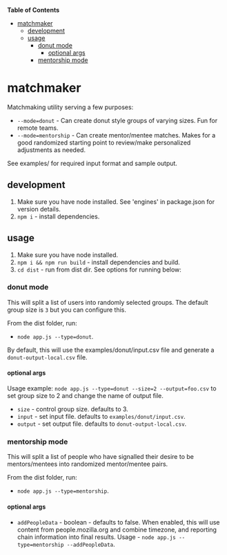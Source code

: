 <!-- START doctoc generated TOC please keep comment here to allow auto update -->
<!-- DON'T EDIT THIS SECTION, INSTEAD RE-RUN doctoc TO UPDATE -->

**Table of Contents**

- [matchmaker](#matchmaker)
  - [development](#development)
  - [usage](#usage)
    - [donut mode](#donut-mode)
      - [optional args](#optional-args)
    - [mentorship mode](#mentorship-mode)

<!-- END doctoc generated TOC please keep comment here to allow auto update -->

# matchmaker

Matchmaking utility serving a few purposes:

- `--mode=donut` - Can create donut style groups of varying sizes. Fun for remote teams.
- `--mode=mentorship` - Can create mentor/mentee matches. Makes for a good randomized starting point to review/make personalized adjustments as needed.

See examples/ for required input format and sample output.

## development

1. Make sure you have node installed. See 'engines' in package.json for version details.
1. `npm i` - install dependencies.

## usage

1. Make sure you have node installed.
1. `npm i && npm run build` - install dependencies and build.
1. `cd dist` - run from dist dir. See options for running below:

### donut mode

This will split a list of users into randomly selected groups. The default group size is `3` but you can configure this.

From the dist folder, run:

- `node app.js --type=donut`.

By default, this will use the examples/donut/input.csv file and generate a `donut-output-local.csv` file.

#### optional args

Usage example: `node app.js --type=donut --size=2 --output=foo.csv` to set group size to 2 and change the name of output file.

- `size` - control group size. defaults to 3.
- `input` - set input file. defaults to `examples/donut/input.csv`.
- `output` - set output file. defaults to `donut-output-local.csv`.

### mentorship mode

This will split a list of people who have signalled their desire to be mentors/mentees into randomized mentor/mentee pairs.

From the dist folder, run:

- `node app.js --type=mentorship`.

#### optional args

- `addPeopleData` - boolean - defaults to false. When enabled, this will use content from people.mozilla.org and combine timezone, and reporting chain information into final results. Usage - `node app.js --type=mentorship --addPeopleData`.
